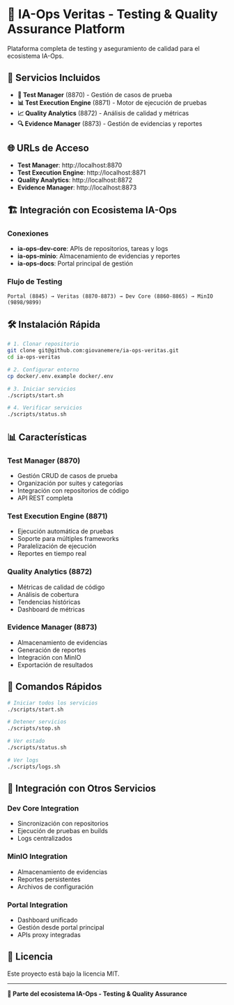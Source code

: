 # 🧪 IA-Ops Veritas - Testing & Quality Assurance Platform

Plataforma completa de testing y aseguramiento de calidad para el ecosistema IA-Ops.

## 🚀 Servicios Incluidos

- **🧪 Test Manager** (8870) - Gestión de casos de prueba
- **📊 Test Execution Engine** (8871) - Motor de ejecución de pruebas
- **📈 Quality Analytics** (8872) - Análisis de calidad y métricas
- **🔍 Evidence Manager** (8873) - Gestión de evidencias y reportes

## 🌐 URLs de Acceso

- **Test Manager**: http://localhost:8870
- **Test Execution Engine**: http://localhost:8871
- **Quality Analytics**: http://localhost:8872
- **Evidence Manager**: http://localhost:8873

## 🏗️ Integración con Ecosistema IA-Ops

### Conexiones
- **ia-ops-dev-core**: APIs de repositorios, tareas y logs
- **ia-ops-minio**: Almacenamiento de evidencias y reportes
- **ia-ops-docs**: Portal principal de gestión

### Flujo de Testing
```
Portal (8845) → Veritas (8870-8873) → Dev Core (8860-8865) → MinIO (9898/9899)
```

## 🛠️ Instalación Rápida

```bash
# 1. Clonar repositorio
git clone git@github.com:giovanemere/ia-ops-veritas.git
cd ia-ops-veritas

# 2. Configurar entorno
cp docker/.env.example docker/.env

# 3. Iniciar servicios
./scripts/start.sh

# 4. Verificar servicios
./scripts/status.sh
```

## 📊 Características

### Test Manager (8870)
- Gestión CRUD de casos de prueba
- Organización por suites y categorías
- Integración con repositorios de código
- API REST completa

### Test Execution Engine (8871)
- Ejecución automática de pruebas
- Soporte para múltiples frameworks
- Paralelización de ejecución
- Reportes en tiempo real

### Quality Analytics (8872)
- Métricas de calidad de código
- Análisis de cobertura
- Tendencias históricas
- Dashboard de métricas

### Evidence Manager (8873)
- Almacenamiento de evidencias
- Generación de reportes
- Integración con MinIO
- Exportación de resultados

## 🔧 Comandos Rápidos

```bash
# Iniciar todos los servicios
./scripts/start.sh

# Detener servicios
./scripts/stop.sh

# Ver estado
./scripts/status.sh

# Ver logs
./scripts/logs.sh
```

## 🔗 Integración con Otros Servicios

### Dev Core Integration
- Sincronización con repositorios
- Ejecución de pruebas en builds
- Logs centralizados

### MinIO Integration
- Almacenamiento de evidencias
- Reportes persistentes
- Archivos de configuración

### Portal Integration
- Dashboard unificado
- Gestión desde portal principal
- APIs proxy integradas

## 📄 Licencia

Este proyecto está bajo la licencia MIT.

---

**🧪 Parte del ecosistema IA-Ops - Testing & Quality Assurance**
